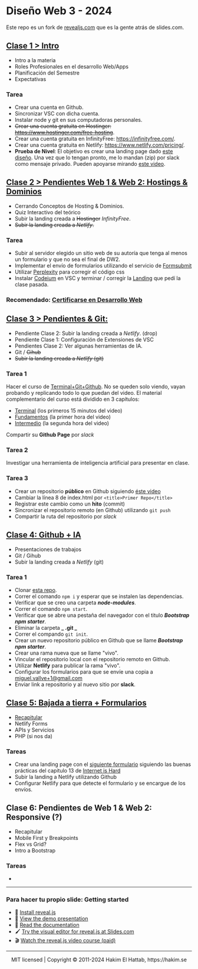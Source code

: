 # Diseño Web 3 - 2024

Este repo es un fork de [revealjs.com](https://revealjs.com/) que es la gente atrás de slides.com.

## [Clase 1 > Intro](https://dw3.netlify.app)

- Intro a la materia
- Roles Profesionales en el desarrollo Web/Apps
- Planificación del Semestre
- Expectativas

### <span id="prueba-de-nivel">Tarea</span>

- Crear una cuenta en Github.
- Sincronizar VSC con dicha cuenta.
- Instalar node y git en sus computadoras personales.
- ~~Crear una cuenta gratuita en Hostinger: https://www.hostinger.com/free-hosting~~.
- Crear una cuenta gratuita en InfinityFree: https://infinityfree.com/.
- Crear una cuenta gratuita en Netlify: https://www.netlify.com/pricing/.
- **Prueba de Nivel**: El objetivo es crear una landing page dado [este diseño](https://shismqklzntzxworibfn.supabase.co/storage/v1/object/public/pro-challenges/landing.fig). Una vez que lo tengan pronto, me lo mandan (zip) por slack como mensaje privado. Pueden apoyarse mirando [este video](https://www.youtube.com/watch?v=HXYZxVbWkjc&list=PLillGF-RfqbZTASqIqdvm1R5mLrQq79CU&index=65).

## [Clase 2 > Pendientes Web 1 & Web 2: Hostings & Dominios](https://dw3.netlify.app/#/1)

- Cerrando Conceptos de Hosting & Dominios.
- Quiz Interactivo del teórico
- Subir la landing creada a ~~Hostinger~~ _InfinityFree_.
- ~~Subir la landing creada a _Netlify_.~~

### Tarea

- Subir al servidor elegido un sitio web de su autoría que tenga al menos un formulario y que no sea el final de DW2.
- Implementar el envío de formularios utilizando el servicio de [Formsubmit](https://formsubmit.co/)
- Utilizar [Perplexity](https://www.perplexity.ai/) para corregir el código css
- Instalar [Codeium](https://codeium.com/) en VSC y terminar / corregir la [Landing](#prueba-de-nivel) que pedí la clase pasada.

### Recomendado: [Certificarse en Desarrollo Web](https://www.sololearn.com/es/learn/courses/web-development)

## [Clase 3 > Pendientes & Git:](https://dw3.netlify.app/#/3)

- Pendiente Clase 2: Subir la landing creada a _Netlify_. (drop)
- Pendiente Clase 1: Configuración de Extensiones de VSC
- Pendientes Clase 2: Ver algunas herramientas de IA.
- Git / ~~Gihub~~
- ~~Subir la landing creada a _Netlify_ (git)~~

### Tarea 1

Hacer el curso de [Terminal+Git+Github](https://www.youtube.com/watch?v=PW_A-lOpVV0&t=1s). No se queden solo viendo, vayan probando y replicando todo lo que puedan del video.
El material complementario del curso está dividido en 3 capítulos:

- [Terminal](https://bluuweb.dev/03-git/) (los primeros 15 minutos del video)
- [Fundamentos](https://bluuweb.dev/03-git/02-git.html) (la primer hora del video)
- [Intermedio](https://bluuweb.dev/03-git/03-git-intermedio.html) (la segunda hora del video)

Compartir su **Github Page** por _slack_

### Tarea 2

Investigar una herramienta de inteligencia artificial para presentar en clase.

### Tarea 3

- Crear un repositorio **público** en Github siguiendo [éste video](https://www.youtube.com/watch?v=L_lWQZNhN7w)
- Cambiar la línea 8 de index.html por `<title>Primer Repo</title>`
- Registrar este cambio como un **hito** (commit)
- Sincronizar el repositorio remoto (en Github) utilizando `git push`
- Compartir la ruta del repositorio por _slack_

## [Clase 4: Github + IA](https://dw3.netlify.app/#/4/2)

- Presentaciones de trabajos
- Git / Gihub
- Subir la landing creada a _Netlify_ (git)

### Tarea 1

- Clonar [esta repo](https://github.com/mikivallve/bootstrap-npm-starter).
- Correr el comando `npm i` y esperar que se instalen las dependencias.
- Verificar que se creo una carpeta **_node-modules_**.
- Correr el comando `npm start`.
- Verificar que se abre una pestaña del navegador con el titulo **_Bootstrap npm starter_**.
- Eliminar la carpeta **_ .git _**
- Correr el compando `git init`.
- Crear un nuevo repositorio público en Github que se llame **_Bootstrap npm starter_**.
- Crear una rama nueva que se llame "vivo".
- Vincular el repositorio local con el repositorio remoto en Github.
- Utilizar **Netlify** para publicar la rama "vivo".
- Configurar los formularios para que se envíe una copia a miguel.vallve+1@gmail.com
- Enviar link a repositorio y al nuevo sitio por **slack**.

## [Clase 5: Bajada a tierra + Formularios](https://dw3.netlify.app/#/5)

- [Recapitular](https://internetingishard.netlify.app/html-and-css/forms/)
- Netlify Forms
- APIs y Servicios
- PHP (si nos da)

### Tareas

- Crear una landing page con el [siguiente formulario](https://media.slid.es/uploads/429581/images/4313187/responsive-form-mockup-963e65.png) siguiendo las buenas prácticas del capitulo 13 de [Internet is Hard](https://internetingishard.netlify.app/html-and-css/forms/)
- Subir la landing a Netlify utilizando Github
- Configurar Netlify para que detecte el formulario y se encargue de los envíos.

## Clase 6: Pendientes de Web 1 & Web 2: Responsive (?)

- Recapitular
- Mobile First y Breakpoints
- Flex vs Grid?
- Intro a Bootstrap

### Tareas

-

---

### Para hacer tu propio slide: Getting started

- 🚀 [Install reveal.js](https://revealjs.com/installation)
- 👀 [View the demo presentation](https://revealjs.com/demo)
- 📖 [Read the documentation](https://revealjs.com/markup/)
- 🖌 [Try the visual editor for reveal.js at Slides.com](https://slides.com/)
- 🎬 [Watch the reveal.js video course (paid)](https://revealjs.com/course)

---

<div align="center">
  MIT licensed | Copyright © 2011-2024 Hakim El Hattab, https://hakim.se
</div>
